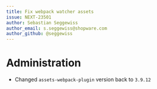 ```yaml
---
title: Fix webpack watcher assets
issue: NEXT-23501
author: Sebastian Seggewiss
author_email: s.seggewiss@shopware.com
author_github: @seggewiss
---
```

# Administration
* Changed `assets-webpack-plugin` version back to `3.9.12`
